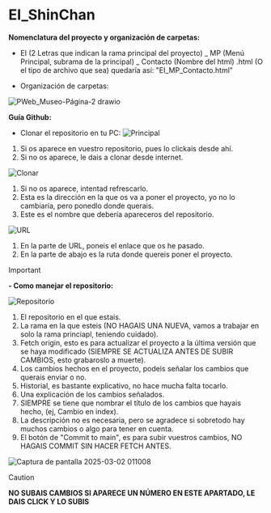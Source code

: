 # EI_ShinChan

<b>Nomenclatura del proyecto y organización de carpetas:</b>

- EI (2 Letras que indican la rama principal del proyecto) _ MP (Menú Principal, subrama de la principal) _ Contacto (Nombre del html) .html (O el tipo de archivo que sea) quedaría así: "EI_MP_Contacto.html"
  
- Organización de carpetas:

![PWeb_Museo-Página-2 drawio](https://github.com/user-attachments/assets/794285f6-ebe8-4acb-b084-66345fe85f95)


<b>Guía Github:</b>

- Clonar el repositorio en tu PC:
![Principal](https://github.com/user-attachments/assets/72cb2fd3-f2e6-436f-8236-9fb0d56ac96e)

1. Si os aparece en vuestro repositorio, pues lo clickais desde ahí.
2. Si no os aparece, le dais a clonar desde internet.

![Clonar](https://github.com/user-attachments/assets/16045b7d-cd76-43db-b9c9-378c40fb680b)

1. Si no os aparece, intentad refrescarlo.
2. Esta es la dirección en la que os va a poner el proyecto, yo no lo cambiaría, pero ponedlo donde querais.
3. Este es el nombre que debería apareceros del repositorio.

![URL](https://github.com/user-attachments/assets/d795adf3-909d-4f9a-9176-38818e18277e)

1. En la parte de URL, poneis el enlace que os he pasado.
2. En la parte de abajo es la ruta donde quereis poner el proyecto.

> [!IMPORTANT]
><b>- Como manejar el repositorio:</b>

![Repositorio](https://github.com/user-attachments/assets/453aef06-f14e-4c80-b5a4-03927b697abf)

1. El repositorio en el que estais.
2. La rama en la que esteis (NO HAGAIS UNA NUEVA, vamos a trabajar en solo la rama princiapl, teniendo cuidado).
3. Fetch origin, esto es para actualizar el proyecto a la última versión que se haya modificado (SIEMPRE SE ACTUALIZA ANTES DE SUBIR CAMBIOS, esto grabaroslo a muerte).
4. Los cambios hechos en el proyecto, podeis señalar los cambios que querais enviar o no.
5. Historial, es bastante explicativo, no hace mucha falta tocarlo.
6. Una explicación de los cambios señalados.
7. SIEMPRE se tiene que nombrar el título de los cambios que hayais hecho, (ej, Cambio en index).
8. La descripción no es necesaria, pero se agradece si sobretodo hay muchos cambios o algo para tener en cuenta.
9. El botón de "Commit to main", es para subir vuestros cambios, NO HAGAIS COMMIT SIN HACER FETCH ANTES.

![Captura de pantalla 2025-03-02 011008](https://github.com/user-attachments/assets/7d7f3cd1-9709-47ed-af2c-32bd9c9d3bec)

> [!CAUTION]
> <b>NO SUBAIS CAMBIOS SI APARECE UN NÚMERO EN ESTE APARTADO, LE DAIS CLICK Y LO SUBIS</b>
